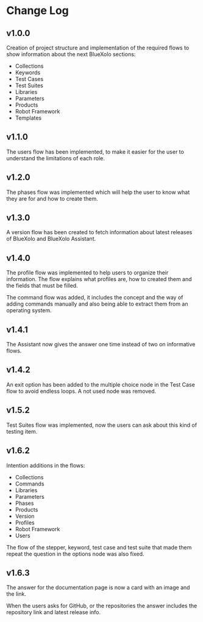 # Change Log

## v1.0.0

Creation of project structure and implementation of the required flows to show information about the next BlueXolo sections:

* Collections
* Keywords
* Test Cases
* Test Suites
* Libraries
* Parameters
* Products
* Robot Framework
* Templates

## v1.1.0

The users flow has been implemented, to make it easier for the user to understand the limitations of each role.

## v1.2.0

The phases flow was implemented which will help the user to know what they are for and how to create them.

## v1.3.0

A version flow has been created to fetch information about latest releases of BlueXolo and BlueXolo Assistant.

## v1.4.0

The profile flow was implemented to help users to organize their information. The flow explains what profiles are, how to created them and the fields that must be filled.

The command flow was added, it includes the concept and the way of adding commands manually and also being able to extract them from an operating system.

## v1.4.1

The Assistant now gives the answer one time instead of two on informative flows.

## v1.4.2

An exit option has been added to the multiple choice node in the Test Case flow to avoid endless loops. A not used node was removed.

## v1.5.2

Test Suites flow was implemented, now the users can ask about this kind of testing item.

## v1.6.2

Intention additions in the flows:

- Collections
- Commands
- Libraries
- Parameters
- Phases
- Products
- Version
- Profiles
- Robot Framework
- Users

The flow of the stepper, keyword, test case and test suite that made them repeat the question in the options node was also fixed.

## v1.6.3

The answer for the documentation page is now a card with an image and the link. 

When the users asks for GitHub, or the repositories the answer includes the repository link and latest release info.
